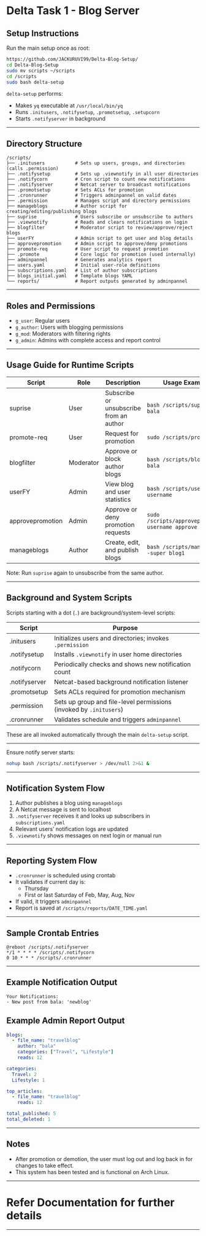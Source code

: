 # Delta Task 1 - Blog Server

## Setup Instructions

Run the main setup once as root:

```bash
https://github.com/JACKURUVI99/Delta-Blog-Setup/
cd Delta-Blog-Setup
sudo mv scripts ~/scripts
cd /scripts
sudo bash delta-setup
```

`delta-setup` performs:

- Makes `yq` executable at `/usr/local/bin/yq`
- Runs `.initusers`, `.notifysetup`, `.promotsetup`, `.setupcorn`
- Starts `.notifyserver` in background
---

## Directory Structure

```
/scripts/
├── .initusers           # Sets up users, groups, and directories (calls .permission)
├── .notifysetup         # Sets up .viewnotify in all user directories
├── .notifycorn          # Cron script to count new notifications
├── .notifyserver        # Netcat server to broadcast notifications
├── .promotsetup         # Sets ACLs for promotion
├── .cronrunner          # Triggers adminpannel on valid dates
├── .permission          # Manages script and directory permissions
├── manageblogs          # Author script for creating/editing/publishing blogs
├── suprise              # Users subscribe or unsubscribe to authors
├── .viewnotify          # Reads and clears notifications on login
├── blogfilter           # Moderator script to review/approve/reject blogs
├── userFY               # Admin script to get user and blog details
├── approvepromotion     # Admin script to approve/deny promotions
├── promote-req          # User script to request promotion
├── .promote             # Core logic for promotion (used internally)
├── adminpannel          # Generates analytics report
├── users.yaml           # Initial user-role definitions
├── subscriptions.yaml   # List of author subscriptions
├── blogs_initial.yaml   # Template blogs YAML
└── reports/             # Report outputs generated by adminpannel
```

---

## Roles and Permissions

- `g_user`: Regular users
- `g_author`: Users with blogging permissions
- `g_mod`: Moderators with filtering rights
- `g_admin`: Admins with complete access and report control

---

## Usage Guide for Runtime Scripts

| Script           | Role      | Description                             | Usage Example                                     |
| ---------------- | --------- | --------------------------------------- | ------------------------------------------------- |
| suprise          | User      | Subscribe or unsubscribe from an author | `bash /scripts/suprise bala`                      |
| promote-req      | User      | Request for promotion                   | `sudo /scripts/promote-req`                       |
| blogfilter       | Moderator | Approve or block author blogs           | `bash /scripts/blogfilter bala`                   |
| userFY           | Admin     | View blog and user statistics           | `bash /scripts/userFY username`                   |
| approvepromotion | Admin     | Approve or deny promotion requests      | `sudo /scripts/approvepromotion username approve` |
| manageblogs      | Author    | Create, edit, and publish blogs         | `bash /scripts/manageblogs -super blog1`          |

Note: Run `suprise` again to unsubscribe from the same author.

---

## Background and System Scripts

Scripts starting with a dot (`.`) are background/system-level scripts:

| Script        | Purpose                                                            |
| ------------- | ------------------------------------------------------------------ |
| .initusers    | Initializes users and directories; invokes `.permission`           |
| .notifysetup  | Installs `.viewnotify` in user home directories                    |
| .notifycorn   | Periodically checks and shows new notification count               |
| .notifyserver | Netcat-based background notification listener                      |
| .promotsetup  | Sets ACLs required for promotion mechanism                         |
| .permission   | Sets up group and file-level permissions (invoked by `.initusers`) |
| .cronrunner   | Validates schedule and triggers `adminpannel`                      |

These are all invoked automatically through the main `delta-setup` script.

---



Ensure notify server starts:

```bash
nohup bash /scripts/.notifyserver > /dev/null 2>&1 &
```

---

## Notification System Flow

1. Author publishes a blog using `manageblogs`
2. A Netcat message is sent to localhost
3. `.notifyserver` receives it and looks up subscribers in `subscriptions.yaml`
4. Relevant users’ notification logs are updated
5. `.viewnotify` shows messages on next login or manual run

---

## Reporting System Flow

- `.cronrunner` is scheduled using crontab
- It validates if current day is:
  - Thursday
  - First or last Saturday of Feb, May, Aug, Nov
- If valid, it triggers `adminpannel`
- Report is saved at `/scripts/reports/DATE_TIME.yaml`

---

## Sample Crontab Entries

```cron
@reboot /scripts/.notifyserver
*/1 * * * * /scripts/.notifycorn
0 10 * * * /scripts/.cronrunner
```

---

## Example Notification Output

```
Your Notifications:
- New post from bala: 'newblog'
```

## Example Admin Report Output

```yaml
blogs:
  - file_name: "travelblog"
    author: "bala"
    categories: ["Travel", "Lifestyle"]
    reads: 12

categories:
  Travel: 2
  Lifestyle: 1

top_articles:
  - file_name: "travelblog"
    reads: 12

total_published: 5
total_deleted: 1
```

---

## Notes

- After promotion or demotion, the user must log out and log back in for changes to take effect.
- This system has been tested and is functional on Arch Linux.

---

# Refer Documentation for further details


---
